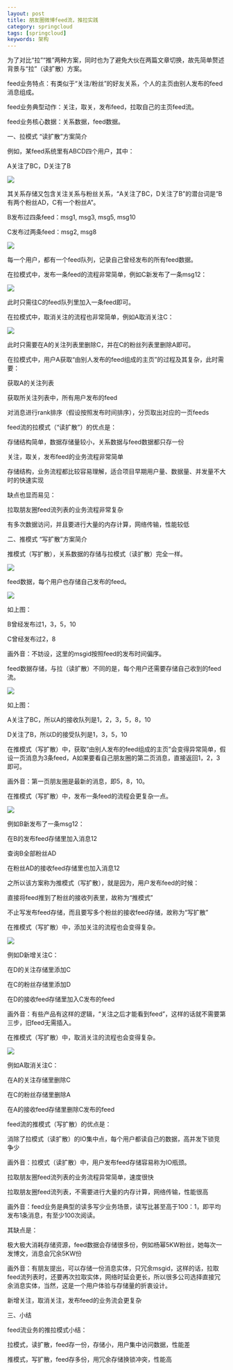 ```yaml
---
layout: post
title: 朋友圈微博feed流，推拉实践
category: springcloud
tags: [springcloud]
keywords: 架构
---
```




为了对比“拉”“推”两种方案，同时也为了避免大伙在两篇文章切换，故先简单赘述背景与“拉”（读扩散）方案。

 

feed业务特点：有类似于“关注/粉丝”的好友关系，个人的主页由别人发布的feed消息组成。

 

feed业务典型动作：关注，取关，发布feed，拉取自己的主页feed流。

 

feed业务核心数据：关系数据，feed数据。

 

一、拉模式 “读扩散”方案简介

例如，某feed系统里有ABCD四个用户，其中：

A关注了BC，D关注了B

![](https://ziyekudeng.github.io/assets/images/2019/0202/write-feed/1.webp)

其关系存储又包含关注关系与粉丝关系，“A关注了BC，D关注了B”的潜台词是“B有两个粉丝AD，C有一个粉丝A”。

 

B发布过四条feed：msg1, msg3, msg5, msg10

C发布过两条feed：msg2, msg8

![](https://ziyekudeng.github.io/assets/images/2019/0202/write-feed/2.webp)

每一个用户，都有一个feed队列，记录自己曾经发布的所有feed数据。

 

在拉模式中，发布一条feed的流程非常简单，例如C新发布了一条msg12：

![](https://ziyekudeng.github.io/assets/images/2019/0202/write-feed/3.webp)

此时只需往C的feed队列里加入一条feed即可。

 

在拉模式中，取消关注的流程也非常简单，例如A取消关注C：

![](https://ziyekudeng.github.io/assets/images/2019/0202/write-feed/4.webp)

此时只需要在A的关注列表里删除C，并在C的粉丝列表里删除A即可。

 

在拉模式中，用户A获取“由别人发布的feed组成的主页”的过程及其复杂，此时需要：

获取A的关注列表

获取所关注列表中，所有用户发布的feed

对消息进行rank排序（假设按照发布时间排序），分页取出对应的一页feeds

 

feed流的拉模式（“读扩散”）的优点是：

存储结构简单，数据存储量较小，关系数据与feed数据都只存一份

关注，取关，发布feed的业务流程非常简单

存储结构，业务流程都比较容易理解，适合项目早期用户量、数据量、并发量不大时的快速实现

 

缺点也显而易见：

拉取朋友圈feed流列表的业务流程非常复杂

有多次数据访问，并且要进行大量的内存计算，网络传输，性能较低

 

二、推模式 “写扩散”方案简介

推模式（写扩散），关系数据的存储与拉模式（读扩散）完全一样。

![](https://ziyekudeng.github.io/assets/images/2019/0202/write-feed/5.webp)

 

feed数据，每个用户也存储自己发布的feed。

![](https://ziyekudeng.github.io/assets/images/2019/0202/write-feed/6.webp)

如上图：

B曾经发布过1，3，5，10

C曾经发布过2，8

画外音：不妨设，这里的msgid按照feed的发布时间偏序。

 

feed数据存储，与拉（读扩散）不同的是，每个用户还需要存储自己收到的feed流。

![](https://ziyekudeng.github.io/assets/images/2019/0202/write-feed/7.webp)

如上图：

A关注了BC，所以A的接收队列是1，2，3，5，8，10

D关注了B，所以D的接受队列是1，3，5，10

 

在推模式（写扩散）中，获取“由别人发布的feed组成的主页”会变得异常简单，假设一页消息为3条feed，A如果要看自己朋友圈的第二页消息，直接返回1，2，3即可。

画外音：第一页朋友圈是最新的消息，即5，8，10。

 

在推模式（写扩散）中，发布一条feed的流程会更复杂一点。

![](https://ziyekudeng.github.io/assets/images/2019/0202/write-feed/8.webp)

例如B新发布了一条msg12：

在B的发布feed存储里加入消息12

查询B全部粉丝AD

在粉丝AD的接收feed存储里也加入消息12

 

之所以该方案称为推模式（写扩散），就是因为，用户发布feed的时候：

直接将feed推到了粉丝的接收列表里，故称为“推模式”

不止写发布feed存储，而且要写多个粉丝的接收feed存储，故称为“写扩散”

 

在推模式（写扩散）中，添加关注的流程也会变得复杂。

![](https://ziyekudeng.github.io/assets/images/2019/0202/write-feed/9.webp)

例如D新增关注C：

在D的关注存储里添加C

在C的粉丝存储里添加D

在D的接收feed存储里加入C发布的feed

画外音：有些产品有这样的逻辑，“关注之后才能看到feed”，这样的话就不需要第三步，旧feed无需插入。

 

在推模式（写扩散）中，取消关注的流程也会变得复杂。

![](https://ziyekudeng.github.io/assets/images/2019/0202/write-feed/10.webp)

例如A取消关注C：

在A的关注存储里删除C

在C的粉丝存储里删除A

在A的接收feed存储里删除C发布的feed 



feed流的推模式（写扩散）的优点是：

消除了拉模式（读扩散）的IO集中点，每个用户都读自己的数据，高并发下锁竞争少

画外音：拉模式（读扩散）中，用户发布feed存储容易称为IO瓶颈。

拉取朋友圈feed流列表的业务流程异常简单，速度很快

拉取朋友圈feed流列表，不需要进行大量的内存计算，网络传输，性能很高

画外音：feed业务是典型的读多写少业务场景，读写比甚至高于100：1，即平均发布1条消息，有至少100次阅读。

 

其缺点是：

极大极大消耗存储资源，feed数据会存储很多份，例如杨幂5KW粉丝，她每次一发博文，消息会冗余5KW份

画外音：有朋友提出，可以存储一份消息实体，只冗余msgid，这样的话，拉取feed流列表时，还要再次拉取实体，网络时延会更长，所以很多公司选择直接冗余消息实体，当然，这是一个用户体验与存储量的折衷设计。

新增关注，取消关注，发布feed的业务流会更复杂

 

三、小结

feed流业务的推拉模式小结：

拉模式，读扩散，feed存一份，存储小，用户集中访问数据，性能差

推模式，写扩散，feed存多份，用冗余存储换锁冲突，性能高



